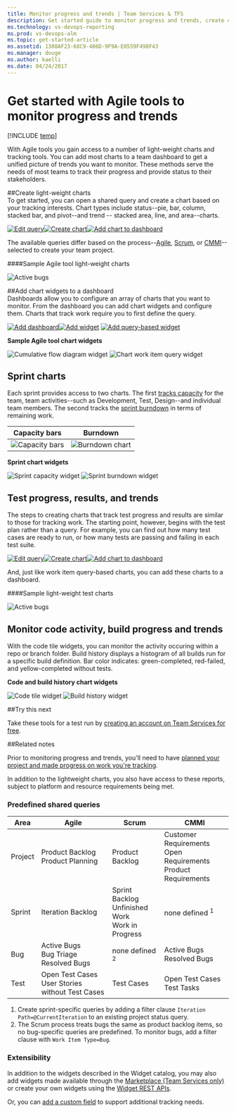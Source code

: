 ```yaml
---
title: Monitor progress and trends | Team Services & TFS
description: Get started guide to monitor progress and trends, create charts and share with team members on dashboards using Agile tools and work item tracking with Visual Studio Team Services (VSTS) or Team Foundation Server 
ms.technology: vs-devops-reporting
ms.prod: vs-devops-alm
ms.topic: get-started-article  
ms.assetid: 1308AF23-68C9-486D-9F9A-E0559F498F43  
ms.manager: douge
ms.author: kaelli
ms.date: 04/24/2017
---
```


# Get started with Agile tools to monitor progress and trends   

[!INCLUDE [temp](../work/_shared/dev15-version-header.md)] 

With Agile tools you gain access to a number of light-weight charts and tracking tools. You can add most charts to a team dashboard to get a unified picture of trends you want to monitor. These methods serve the needs of most teams to track their progress and provide status to their stakeholders.  

##Create light-weight charts  
To get started, you can open a shared query and create a chart based on your tracking interests. Chart types include status--pie, bar, column, stacked bar, and pivot--and trend -- stacked area, line, and area--charts.   

[![Edit query](_img/gs-chart-query.png)](../work/track/using-queries.md)[![Create chart](_img/gs-chart-create.png)](charts.md)[![Add chart to dashboard](_img/gs-chart-add-dashboard.png)](add-widget-to-dashboard.md#add-charts)  

The available queries differ based on the process--[Agile](../work/guidance/agile-process.md), [Scrum](../work/guidance/scrum-process.md), or [CMMI](../work/guidance/cmmi-process.md)--selected to create your team project.  

####Sample Agile tool light-weight charts   

![Active bugs](_img/gs-monitor-charts-active-bugs.png)   

##Add chart widgets to a dashboard   
Dashboards allow you to configure an array of charts that you want to monitor. From the dashboard you can add chart widgets and configure them. Charts that track work require you to first define the query.   

[![Add dashboard](_img/gs-add-dashboard.png)](dashboards.md)[![Add widget](_img/gs-add-widget.png)](widget-catalog.md) [![Add query-based widget](_img/gs-add-query-based-widget.png)](widget-catalog.md)


**Sample Agile tool chart widgets**  

![Cumulative flow diagram widget](_img/widget-cfd-chart.png) ![Chart work item query widget](_img/widget-chart-work-query.png)   


## Sprint charts     

Each sprint provides access to two charts. The first [tracks capacity](../work/scrum/define-sprints.md) for the team, team activities--such as Development, Test, Design--and individual team members. The second tracks the [sprint burndown](../work/scrum/sprint-burndown.md) in terms of remaining work. 

| Capacity bars | Burndown  |
|-------| ----- |
|![Capacity bars](../work/scrum/_img/ALM_DS_CapacityBars_S.png) | ![Burndown chart](../work/scrum/_img/ALM_DS_SprntBD_Chrt_S.png)  |


**Sprint chart widgets**  

 ![Sprint capacity widget](_img/widget-sprint-capacity.png)  ![Sprint burndown widget](_img/widget-sprint-burndown.png)   


## Test progress, results, and trends  

The steps to creating charts that track test progress and results are similar to those for tracking work. The starting point, however, begins with the test plan rather than a query. For example, you can find out how many test cases are ready to run, or how many tests are passing and failing in each test suite. 

[![Edit query](_img/gs-chart-test-type.png)](../test/manual-exploratory-testing/getting-started/track-test-status.md)[![Create chart](_img/gs-chart-create.png)](charts.md)[![Add chart to dashboard](_img/gs-chart-add-dashboard.png)](add-widget-to-dashboard.md#add-charts)


And, just like work item query-based charts, you can add these charts to a dashboard.  

####Sample light-weight test charts   

![Active bugs](_img/gs-monitor-test-charts.png)



## Monitor code activity, build progress and trends  

With the code tile widgets, you can monitor the activity occuring within a repo or branch folder. Build history displays a histogram of all builds run for a specific build definition. Bar color indicates: green-completed, red-failed, and yellow-completed without tests. 

**Code and build history chart widgets**  

![Code tile widget](_img/widget-code-tile.png)
![Build history widget](_img/widget-build-history-chart.png)  


##Try this next  

Take these tools for a test run by [creating an account on Team Services for free](../setup-admin/team-services/sign-up-for-visual-studio-team-services.md).  

##Related notes

Prior to monitoring progress and trends, you'll need to have [planned your project and made progress on work you're tracking](../work/overview.md). 

In addition to the lightweight charts, you also have access to these reports, subject to platform and resource requirements being met.   


<a id="shared-queries">  </a>
### Predefined shared queries   

| Area| Agile | Scrum | CMMI | 
|-------|-------| ----- | ---- |   
|Project | Product Backlog<br/>Product Planning | Product Backlog | Customer Requirements<br/>Open Requirements<br/>Product Requirements <br/> |  
|Sprint | Iteration Backlog<br/> | Sprint Backlog<br/>Unfinished Work<br/>Work in Progress | none defined <sup>1</sup> |  
|Bug | Active Bugs<br/>Bug Triage<br/>Resolved Bugs | none defined <sup>2</sup>| Active Bugs<br/>Resolved Bugs |  
|Test | Open Test Cases<br/>User Stories without Test Cases | Test Cases | Open Test Cases<br/>Test Tasks |  

1. Create sprint-specific queries by adding a filter clause ```Iteration Path=@CurrentIteration``` to an existing project status query.    
2. The Scrum process treats bugs the same as product backlog items, so no bug-specific queries are predefined. To monitor bugs, add a filter clause with ```Work Item Type=Bug```.   

### Extensibility  
In addition to the widgets described in the Widget catalog, you may also add widgets made available through the [Marketplace (Team Services only)](https://marketplace.visualstudio.com/#VSTS) or create your own widgets using the [Widget REST APIs](https://www.visualstudio.com/integrate/extensions/develop/add-dashboard-widget). 

Or, you can [add a custom field](../work/process/customize-process.md) to support additional tracking needs.   




